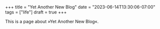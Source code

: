 +++
title = "Yet Another New Blog"
date = "2023-06-14T13:30:06-07:00"
tags = ["life"]
draft = true
+++

This is a page about »Yet Another New Blog«.
